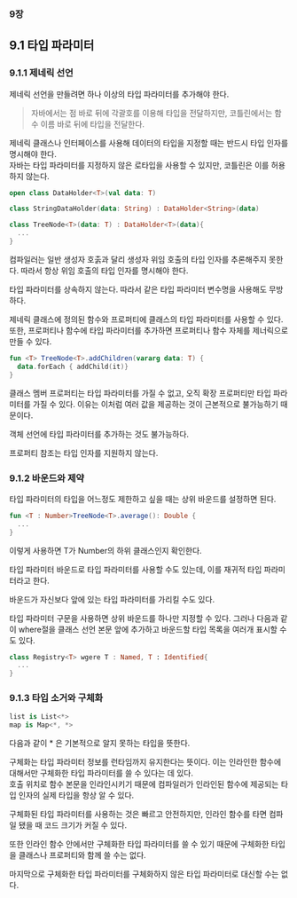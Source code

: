 ### 9장

## 9.1 타입 파라미터

### 9.1.1 제네릭 선언
제네릭 선언을 만들려면 하나 이상의 타입 파라미터를 추가해야 한다.

> 자바에서는 점 바로 뒤에 각괄호를 이용해 타입을 전달하지만, 코틀린에서는 함수 이름 바로 뒤에 타입을 전달한다.

제네릭 클래스나 인터페이스를 사용해 데이터의 타입을 지정할 때는 반드시 타입 인자를 명시해야 한다.  
자바는 타입 파라미터를 지정하지 않은 로타입을 사용할 수 있지만, 코틀린은 이를 허용하지 않는다.

```kotlin
open class DataHolder<T>(val data: T)

class StringDataHolder(data: String) : DataHolder<String>(data)

class TreeNode<T>(data: T) : DataHolder<T>(data){
  ...
}
```
컴파일러는 일반 생성자 호춝과 달리 생성자 위임 호출의 타입 인자를 추론해주지 못한다. 따라서 항상 위임 호출의 타입 인자를 명시해야 한다.

타입 파라미터를 상속하지 않는다. 따라서 같은 타입 파라미터 변수명을 사용해도 무방하다.

제네릭 클래스에 정의된 함수와 프로퍼티에 클래스의 타입 파라미터를 사용할 수 있다. 또한, 프로퍼티나 함수에 타입 파라미터를 추가하면 프로퍼티나 함수 자체를 제너릭으로 만들 수 있다.

```kotlin
fun <T> TreeNode<T>.addChildren(vararg data: T) {
  data.forEach { addChild(it)}
}
```

클래스 멤버 프로퍼티는 타입 파라미터를 가질 수 없고, 오직 확장 프로퍼티만 타입 파라미터를 가질 수 있다. 이유는 이처럼 여러 값을 제공하는 것이 근본적으로 불가능하기 때문이다.

객체 선언에 타입 파라미터를 추가하는 것도 불가능하다.

프로퍼티 참조는 타입 인자를 지원하지 않는다.

### 9.1.2 바운드와 제약
타입 파라미터의 타입을 어느정도 제한하고 싶을 때는 상위 바운드를 설정하면 된다.
```kotlin
fun <T : Number>TreeNode<T>.average(): Double {
  ...
}
```

이렇게 사용하면 T가 Number의 하위 클래스인지 확인한다. 

타입 파라미터 바운드로 타입 파라미터를 사용할 수도 있는데, 이를 재귀적 타입 파라미터라고 한다.

바운드가 자신보다 앞에 있는 타입 파라미터를 가리킬 수도 있다.

타입 파라미터 구문을 사용하면 상위 바운드를 하나만 지정할 수 있다. 그러나 다음과 같이 where절을 클래스 선언 본문 앞에 추가하고 바운드할 타입 목록을 여러개 표시할 수도 있다.
```kotlin
class Registry<T> wgere T : Named, T : Identified{
  ...
}
```

### 9.1.3 타입 소거와 구체화
```kotlin
list is List<*>
map is Map<*, *>
```
다음과 같이 * 은 기본적으로 알지 못하는 타입을 뜻한다.

구체화는 타입 파라미터 정보를 런타임까지 유지한다는 뜻이다. 이는 인라인한 함수에 대해서만 구체화한 타입 파라미터를 쓸 수 있다는 데 있다.  
 호출 위치로 함수 본문을 인라인시키기 때문에 컴파일러가 인라인된 함수에 제공되는 타입 인자의 실제 타입을 항상 알 수 있다.

 구체화된 타입 파라미터를 사용하는 것은 빠르고 안전하지만, 인라인 함수를 타면 컴파일 됐을 때 코드 크기가 커질 수 있다.  
 
 또한 인라인 함수 안에서만 구체화한 타입 파라미터를 쓸 수 있기 때문에 구체화한 타입을 클래스나 프로퍼티와 함께 쓸 수는 없다.

 마지막으로 구체화한 타입 파라미터를 구체화하지 않은 타입 파라미터로 대신할 수는 없다.